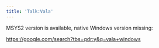 ```yaml
---
title: 'Talk:Vala'
---
```


MSYS2 version is available, native Windows version missing:

<https://google.com/search?tbs=qdr:y&q=vala+windows>
